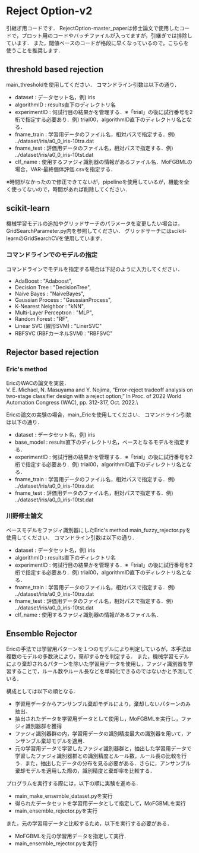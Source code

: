 # Reject Option-v2

引継ぎ用コードです．
RejectOption-master_paperは修士論文で使用したコードで，プロット用のコードやバッチファイルが入ってますが，引継ぎでは排除しています．
また，閾値ベースのコードが格段に早くなっているので，こちらを使うことを推奨します．
## threshold based rejection
main_thresholdを使用してください．
コマンドライン引数は以下の通り．
- dataset : データセット名，例) iris
- algorithmID : results直下のディレクトリ名
- experimentID : 何試行目の結果かを管理する．※「trial」の後に試行番号を2桁で指定する必要あり．例) trial00，algorithmID直下のディレクトリ名となる．
- fname_train : 学習用データのファイル名，相対パスで指定する．例) ../dataset/iris/a0_0_iris-10tra.dat
- fname_test : 評価用データのファイル名，相対パスで指定する．例) ../dataset/iris/a0_0_iris-10tst.dat
- clf_name : 使用するファジィ識別器の情報があるファイル名．MoFGBMLの場合，VAR-最終個体評価.csvを指定する．

※時間がなかったので修正できてないが，pipelineを使用しているが，機能を全く使ってないので，時間があれば削除してください．

## scikit-learn
機械学習モデルの追加やグリッドサーチのパラメータを変更したい場合は，GridSearchParameter.py内を参照してください．
グリッドサーチにはscikit-learnのGridSearchCVを使用しています．

### コマンドラインでのモデルの指定
コマンドラインでモデルを指定する場合は下記のように入力してください．
- AdaBoost : "Adaboost", 
- Decision Tree : "DecisionTree",
- Naive Bayes : "NaiveBayes",
- Gaussian Process : "GaussianProcess",
- K-Nearest Neighbor : "kNN",
- Multi-Layer Perceptron : "MLP",
- Random Forest : "RF",
- Linear SVC (線形SVM) : "LinerSVC"
- RBFSVC (RBFカーネルSVM) : "RBFSVC"

## Rejector based rejection
### Eric's method
EricのWACの論文を実装．\
V. E. Michael, N. Masuyama and Y. Nojima, “Error-reject tradeoff analysis on two-stage classifier design with a reject option,” In Proc. of 2022 World Automation Congress (WAC), pp. 312-317, Oct. 2022.\\

Ericの論文の実験の場合，main_Ericを使用してください．
コマンドライン引数は以下の通り．
- dataset : データセット名，例) iris
- base_model : results直下のディレクトリ名，ベースとなるモデルを指定する．
- experimentID : 何試行目の結果かを管理する．※「trial」の後に試行番号を2桁で指定する必要あり．例) trial00，algorithmID直下のディレクトリ名となる．
- fname_train : 学習用データのファイル名，相対パスで指定する．例) ../dataset/iris/a0_0_iris-10tra.dat
- fname_test : 評価用データのファイル名，相対パスで指定する．例) ../dataset/iris/a0_0_iris-10tst.dat

### 川野修士論文
ベースモデルをファジィ識別器にしたEric's method
main_fuzzy_rejector.pyを使用してください．
コマンドライン引数は以下の通り．
- dataset : データセット名，例) iris
- algorithmID : results直下のディレクトリ名
- experimentID : 何試行目の結果かを管理する．※「trial」の後に試行番号を2桁で指定する必要あり．例) trial00，algorithmID直下のディレクトリ名となる．
- fname_train : 学習用データのファイル名，相対パスで指定する．例) ../dataset/iris/a0_0_iris-10tra.dat
- fname_test : 評価用データのファイル名，相対パスで指定する．例) ../dataset/iris/a0_0_iris-10tst.dat
- clf_name : 使用するファジィ識別器の情報があるファイル名．

## Ensemble Rejector
Ericの手法では学習用パターンを１つのモデルにより判定しているが，本手法は複数のモデルの多数決により，棄却するかを判定する．
また，機械学習モデルにより棄却されるパターンを除いた学習用データを使用し，ファジィ識別器を学習することで，ルール数やルール長などを単純化できるのではないかと予測している．

構成としては以下の順となる．
- 学習用データからアンサンブル棄却モデルにより，棄却しないパターンのみ抽出．
- 抽出されたデータを学習用データとして使用し，MoFGBMLを実行し，ファジィ識別器群を獲得
- ファジィ識別器群の内，学習用データの識別精度最大の識別器を用いて，アンサンブル棄却モデルを適用．
- 元の学習用データで学習したファジィ識別器群と，抽出した学習用データで学習したファジィ識別器群との識別精度とルール数，ルール長の比較を行う．また，抽出したデータの分布を見る必要がある．さらに，アンサンブル棄却モデルを適用した際の，識別精度と棄却率を比較する．

プログラムを実行する際には，以下の順に実験を進める．
- main_make_ensemble_dataset.pyを実行
- 得られたデータセットを学習用データとして指定して，MoFGBMLを実行
- main_ensemble_rejector.pyを実行

また，元の学習用データと比較するため，以下を実行する必要がある．
- MoFGBMLを元の学習用データを指定して実行．
- main_ensemble_rejector.pyを実行


